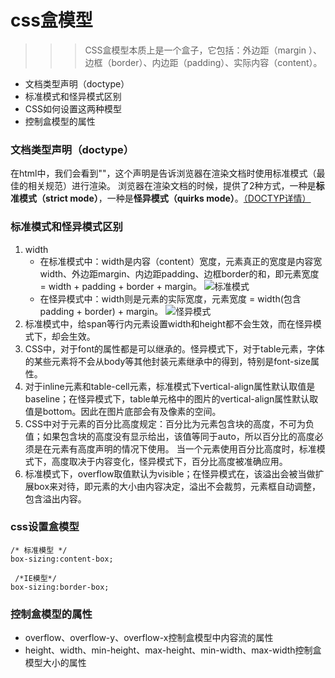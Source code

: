 # css盒模型
>>> CSS盒模型本质上是一个盒子，它包括：外边距（margin ）、边框（border）、内边距（padding）、实际内容（content）。
- 文档类型声明（doctype）
- 标准模式和怪异模式区别
- CSS如何设置这两种模型
- 控制盒模型的属性

### 文档类型声明（doctype）
在html中，我们会看到"<!DOCTYPE html>"，这个声明是告诉浏览器在渲染文档时使用标准模式（最佳的相关规范）进行渲染。
浏览器在渲染文档的时候，提供了2种方式，一种是**标准模式（strict mode）**，一种是**怪异模式（quirks mode）**。[（DOCTYP详情）](http://www.w3school.com.cn/tags/tag_doctype.asp)

### 标准模式和怪异模式区别
1. width
   - 在标准模式中：width是内容（content）宽度，元素真正的宽度是内容宽width、外边距margin、内边距padding、边框border的和，即元素宽度 = width + padding + border + margin。
   ![标准模式]()
   - 在怪异模式中：width则是元素的实际宽度，元素宽度 = width(包含padding + border) + margin。
   ![怪异模式]()
2. 标准模式中，给span等行内元素设置width和height都不会生效，而在怪异模式下，却会生效。
3. CSS中，对于font的属性都是可以继承的。怪异模式下，对于table元素，字体的某些元素将不会从body等其他封装元素继承中的得到，特别是font-size属性。
4. 对于inline元素和table-cell元素，标准模式下vertical-align属性默认取值是baseline；在怪异模式下，table单元格中的图片的vertical-align属性默认取值是bottom。因此在图片底部会有及像素的空间。
5. CSS中对于元素的百分比高度规定：百分比为元素包含块的高度，不可为负值；如果包含块的高度没有显示给出，该值等同于auto，所以百分比的高度必须是在元素有高度声明的情况下使用。 当一个元素使用百分比高度时，标准模式下，高度取决于内容变化，怪异模式下，百分比高度被准确应用。
6. 标准模式下，overflow取值默认为visible；在怪异模式在，该溢出会被当做扩展box来对待，即元素的大小由内容决定，溢出不会裁剪，元素框自动调整，包含溢出内容。

### css设置盒模型
```
/* 标准模型 */
box-sizing:content-box;

 /*IE模型*/
box-sizing:border-box;
```

### 控制盒模型的属性
- overflow、overflow-y、overflow-x控制盒模型中内容流的属性
- height、width、min-height、max-height、min-width、max-width控制盒模型大小的属性
